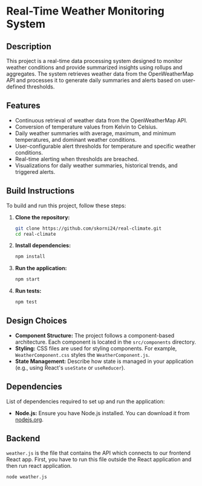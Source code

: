 # Real-Time Weather Monitoring System

## Description

This project is a real-time data processing system designed to monitor weather conditions and provide summarized insights using rollups and aggregates. The system retrieves weather data from the OpenWeatherMap API and processes it to generate daily summaries and alerts based on user-defined thresholds.

## Features

- Continuous retrieval of weather data from the OpenWeatherMap API.
- Conversion of temperature values from Kelvin to Celsius.
- Daily weather summaries with average, maximum, and minimum temperatures, and dominant weather conditions.
- User-configurable alert thresholds for temperature and specific weather conditions.
- Real-time alerting when thresholds are breached.
- Visualizations for daily weather summaries, historical trends, and triggered alerts.

## Build Instructions

To build and run this project, follow these steps:

1. **Clone the repository:**

   ```sh
   git clone https://github.com/skorni24/real-climate.git
   cd real-climate
   ```

2. **Install dependencies:**

   ```sh
   npm install
   ```

3. **Run the application:**

   ```sh
   npm start
   ```

4. **Run tests:**
   ```sh
   npm test
   ```

## Design Choices

- **Component Structure:** The project follows a component-based architecture. Each component is located in the `src/components` directory.
- **Styling:** CSS files are used for styling components. For example, `WeatherComponent.css` styles the `WeatherComponent.js`.
- **State Management:** Describe how state is managed in your application (e.g., using React's `useState` or `useReducer`).

## Dependencies

List of dependencies required to set up and run the application:

- **Node.js:** Ensure you have Node.js installed. You can download it from [nodejs.org](https://nodejs.org/).

## Backend

`weather.js` is the file that contains the API which connects to our frontend React app. First, you have to run this file outside the React application and then run react application.

```sh
node weather.js
```
